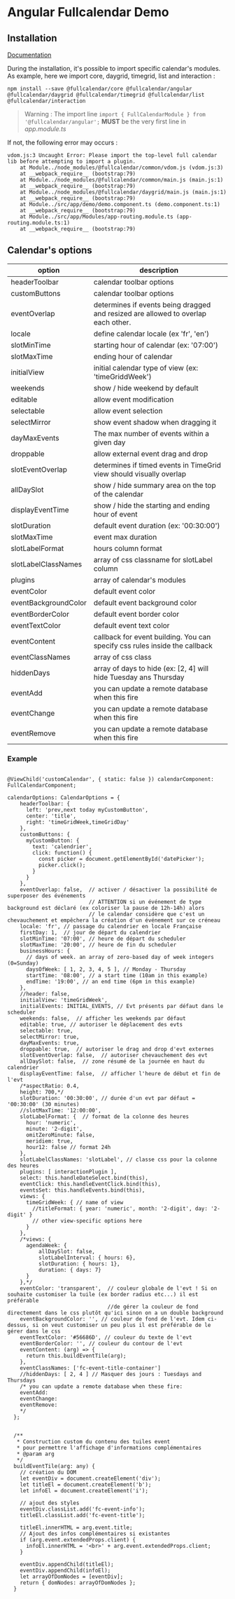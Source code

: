 # Angular Fullcalendar Demo

## Installation

[Documentation](https://fullcalendar.io/docs/angular)       

During the installation, it's possible to import specific calendar's modules. As example, here we import core, daygrid, timegrid, list and interaction :

````
npm install --save @fullcalendar/core @fullcalendar/angular @fullcalendar/daygrid @fullcalendar/timegrid @fullcalendar/list @fullcalendar/interaction
````

> Warning : The import line ````import { FullCalendarModule } from '@fullcalendar/angular';```` **MUST** be the very first line in *app.module.ts*

If not, the following error may occurs :

````
vdom.js:3 Uncaught Error: Please import the top-level full calendar lib before attempting to import a plugin.
    at Module../node_modules/@fullcalendar/common/vdom.js (vdom.js:3)
    at __webpack_require__ (bootstrap:79)
    at Module../node_modules/@fullcalendar/common/main.js (main.js:1)
    at __webpack_require__ (bootstrap:79)
    at Module../node_modules/@fullcalendar/daygrid/main.js (main.js:1)
    at __webpack_require__ (bootstrap:79)
    at Module../src/app/demo/demo.component.ts (demo.component.ts:1)
    at __webpack_require__ (bootstrap:79)
    at Module../src/app/Modules/app-routing.module.ts (app-routing.module.ts:1)
    at __webpack_require__ (bootstrap:79)
````

## Calendar's options

| option | description |
| -------- | ------------- |
| headerToolbar | calendar toolbar options |
| customButtons | calendar toolbar options |
| eventOverlap | determines if events being dragged and resized are allowed to overlap each other.  |
| locale | define calendar locale (ex 'fr', 'en') |
| slotMinTime | starting hour of calendar (ex: '07:00') |
| slotMaxTime | ending hour of calendar |
| initialView | initial calendar type of view (ex: 'timeGriddWeek') |
| weekends | show / hide weekend by default |
| editable | allow event modification |
| selectable | allow event selection |
| selectMirror | show event shadow when dragging it |
| dayMaxEvents | The max number of events within a given day |
| droppable | allow external event drag and drop |
| slotEventOverlap | determines if timed events in TimeGrid view should visually overlap |
| allDaySlot | show / hide summary area on the top of the calendar |
| displayEventTime | show / hide the starting and ending hour of event |
| slotDuration | default event duration (ex: '00:30:00') |
| slotMaxTime | event max duration |
| slotLabelFormat | hours column format |
| slotLabelClassNames | array of css classname for slotLabel column |
| plugins | array of calendar's modules |
| eventColor | default event color |
| eventBackgroundColor | default event background color |
| eventBorderColor | default event border color |
| eventTextColor | default event text color |
| eventContent | callback for event building. You can specify css rules inside the callback |
| eventClassNames | array of css class |
| hiddenDays | array of days to hide (ex: [2, 4] will hide Tuesday ans Thursday |
| eventAdd | you can update a remote database when this fire |
| eventChange | you can update a remote database when this fire |
| eventRemove | you can update a remote database when this fire |

### Example 

````

@ViewChild('customCalendar', { static: false }) calendarComponent: FullCalendarComponent;

calendarOptions: CalendarOptions = {
    headerToolbar: {
      left: 'prev,next today myCustomButton',
      center: 'title',
      right: 'timeGridWeek,timeGridDay'
    },
    customButtons: {
      myCustomButton: {
        text: 'calendrier',
        click: function() {
          const picker = document.getElementById('datePicker');
          picker.click();
        }
      }
    },
    eventOverlap: false,  // activer / désactiver la possibilité de superposer des événements
                          // ATTENTION si un événement de type background est déclaré (ex coloriser la pause de 12h-14h) alors
                          // le calendar considère que c'est un chevauchement et empêchera la création d'un événement sur ce créneau 
    locale: 'fr', // passage du calendrier en locale Française
    firstDay: 1,  // jour de départ du calendrier
    slotMinTime: '07:00', // heure de départ du scheduler
    slotMaxTime: '20:00', // heure de fin du scheduler
    businessHours: {
      // days of week. an array of zero-based day of week integers (0=Sunday)
      daysOfWeek: [ 1, 2, 3, 4, 5 ], // Monday - Thursday
      startTime: '08:00', // a start time (10am in this example)
      endTime: '19:00', // an end time (6pm in this example)
    },
    //header: false,
    initialView: 'timeGridWeek',
    initialEvents: INITIAL_EVENTS, // Evt présents par défaut dans le scheduler
    weekends: false,  // afficher les weekends par défaut
    editable: true, // autoriser le déplacement des evts
    selectable: true,
    selectMirror: true,
    dayMaxEvents: true,
    droppable: true,  // autoriser le drag and drop d'evt externes
    slotEventOverlap: false,  // autoriser chevauchement des evt
    allDaySlot: false,  // zone résumé de la journée en haut du calendrier
    displayEventTime: false,  // afficher l'heure de début et fin de l'evt
    /*aspectRatio: 0.4,
    height: 700,*/
    slotDuration: '00:30:00', // durée d'un evt par défaut = '00:30:00' (30 minutes)
    //slotMaxTime: '12:00:00',
    slotLabelFormat: {  // format de la colonne des heures
      hour: 'numeric',
      minute: '2-digit',
      omitZeroMinute: false,
      meridiem: true,
      hour12: false // format 24h
    },
    slotLabelClassNames: 'slotLabel', // classe css pour la colonne des heures
    plugins: [ interactionPlugin ],
    select: this.handleDateSelect.bind(this),
    eventClick: this.handleEventClick.bind(this),
    eventsSet: this.handleEvents.bind(this),
    views: {
      timeGridWeek: { // name of view
        //titleFormat: { year: 'numeric', month: '2-digit', day: '2-digit' }
        // other view-specific options here
      }
    },
    /*views: {
      agendaWeek: {
          allDaySlot: false,
          slotLabelInterval: { hours: 6},
          slotDuration: { hours: 1},
          duration: { days: 7}
      }
    },*/
    eventColor: 'transparent',  // couleur globale de l'evt ! Si on souhaite customiser la tuile (ex border radius etc...) il est préférable
                                //de gérer la couleur de fond directement dans le css plutôt qu'ici sinon on a un double background
    eventBackgroundColor: '', // couleur de fond de l'evt. Idem ci-dessus, si on veut customiser un peu plus il est préférable de le gérer dans le css
    eventTextColor: '#56686D', // couleur du texte de l'evt
    eventBorderColor: '', // couleur du contour de l'evt
    eventContent: (arg) => {
      return this.buildEventTile(arg);
    },
    eventClassNames: ['fc-event-title-container']
    //hiddenDays: [ 2, 4 ] // Masquer des jours : Tuesdays and Thursdays
    /* you can update a remote database when these fire:
    eventAdd:
    eventChange:
    eventRemove:
    */
  };
  
  
  /**
   * Construction custom du contenu des tuiles event
   * pour permettre l'affichage d'informations complémentaires
   * @param arg
   */
  buildEventTile(arg: any) {
    // création du DOM
    let eventDiv = document.createElement('div');
    let titleEl = document.createElement('b');
    let infoEl = document.createElement('i');

    // ajout des styles
    eventDiv.classList.add('fc-event-info');
    titleEl.classList.add('fc-event-title');

    titleEl.innerHTML = arg.event.title;
    // Ajout des infos complémentaires si existantes
    if (arg.event.extendedProps.client) {
      infoEl.innerHTML = '<br>' + arg.event.extendedProps.client;
    }

    eventDiv.appendChild(titleEl);
    eventDiv.appendChild(infoEl);
    let arrayOfDomNodes = [eventDiv];
    return { domNodes: arrayOfDomNodes };
  }
  ````
